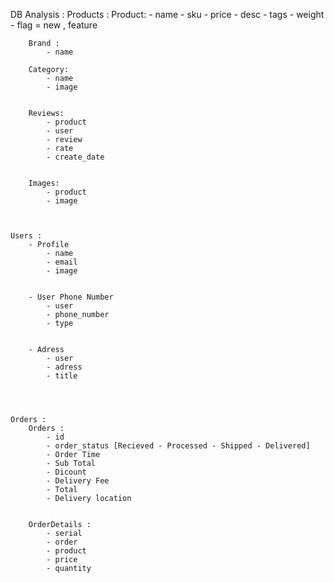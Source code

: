 DB Analysis :
    Products :
        Product: 
            - name 
            - sku 
            - price 
            - desc
            - tags 
            - weight 
            - flag = new , feature
        
        Brand :
            - name

        Category:
            - name
            - image


        Reviews:
            - product
            - user
            - review
            - rate
            - create_date


        Images:
            - product
            - image



    Users :
        - Profile
            - name 
            - email
            - image


        - User Phone Number
            - user
            - phone_number
            - type


        - Adress
            - user
            - adress
            - title




    Orders : 
        Orders :
            - id 
            - order_status [Recieved - Processed - Shipped - Delivered]
            - Order Time
            - Sub Total
            - Dicount
            - Delivery Fee
            - Total
            - Delivery location


        OrderDetails :
            - serial
            - order
            - product
            - price
            - quantity
